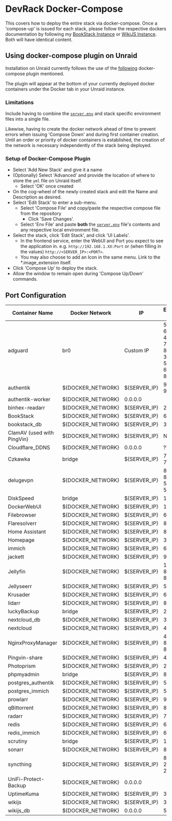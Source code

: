 # DevRack Docker-Compose

This covers how to deploy the entire stack via docker-compose. Once a 'compose-up' is issued for each stack, please follow the respective dockers documentation by following my [BookStack Instance](https://docs.adamzvolanek.com) or [WikiJS Instance](https://wiki.adamzvolanek.com). Both will have identical content.

## Using docker-compose plugin on Unraid

Installation on Unraid currently follows the use of the [following](https://github.com/dcflachs/compose_plugin) docker-compose plugin mentioned.

The plugin will appear at the bottom of your currently deployed docker containers under the Docker tab in your Unraid instance.

### **Limitations**

Include having to combine the [`server.env`](../docker-compose/server.env) and stack specific environment files into a single file.

Likewise, having to create the docker network ahead of time to prevent errors when issuing 'Compose Down' and during first container creation. Until an order or priority of docker containers is established, the creation of the network is necessary independently of the stack being deployed.

### Setup of Docker-Compose Plugin

- Select 'Add New Stack' and give it a name
- (Optionally) Select 'Advanced' and provide the location of where to store the `yml` file on Unraid itself.
  - Select 'OK' once created
- On the cog-wheel of the newly created stack and edit the Name and Description as desired.
- Select 'Edit Stack' to enter a sub-menu.
  - Select 'Compose File' and copy/paste the respective compose file from the repository
    - Click 'Save Changes'.
  - Select 'Env File' and paste **both** the [`server.env`](../docker-compose/server.env) file's contents and any respective local environment file.
- Select the stack, click 'Edit Stack', and click 'UI Labels'.
  - In the frontend service, enter the WebUI and Port you expect to see the application in. e.g. `http://192.168.1.XX:Port` or (when filling in the values) `http://<SERVER_IP>:<PORT>`.
  - You may also choose to add an Icon in the same menu. Link to the *.image_extension itself.
- Click 'Compose Up' to deploy the stack.
- Allow the window to remain open during 'Compose Up/Down' commands.

## Port Configuration

|Container Name              |Docker Network   |IP          |External Port                                        |
|----------------------------|-----------------|------------|-----------------------------------------------------|
|adguard                     |br0              |Custom IP   |53, 67, 68, 80, 443, 784, 853, 3000, 5443, 6060, 8853|
|authentik                   |${DOCKER_NETWORK}|${SERVER_IP}|9000, 9443                                           |
|authentik-worker            |${DOCKER_NETWORK}|0.0.0.0     |                                                     |
|binhex-readarr              |${DOCKER_NETWORK}|${SERVER_IP}|2194                                                 |
|BookStack                   |${DOCKER_NETWORK}|${SERVER_IP}|6875                                                 |
|bookstack_db                |${DOCKER_NETWORK}|${SERVER_IP}|3307                                                 |
|ClamAV (used with PingVin)  |${DOCKER_NETWORK}|${SERVER_IP}|N/A                                                  |
|Cloudflare_DDNS             |${DOCKER_NETWORK}|0.0.0.0     |???                                                  |
|Czkawka                     |bridge           |${SERVER_IP}|7821, 7921                                           |
|delugevpn                   |${DOCKER_NETWORK}|${SERVER_IP}|8112, 8118, 58846, 58946                             |
|DiskSpeed                   |bridge           |${SERVER_IP}|18888                                                |
|DockerWebUI                 |${DOCKER_NETWORK}|${SERVER_IP}|1111                                                 |
|Filebrowser                 |${DOCKER_NETWORK}|${SERVER_IP}|634                                                  |
|Flaresolverr                |${DOCKER_NETWORK}|${SERVER_IP}|8191                                                 |
|Home Assistant              |${DOCKER_NETWORK}|${SERVER_IP}|8123                                                 |
|Homepage                    |${DOCKER_NETWORK}|${SERVER_IP}|3000                                                 |
|immich                      |${DOCKER_NETWORK}|${SERVER_IP}|6781                                                 |
|jackett                     |${DOCKER_NETWORK}|${SERVER_IP}|9117                                                 |
|Jellyfin                    |${DOCKER_NETWORK}|${SERVER_IP}|1900, 8096, 8920                                     |
|Jellyseerr                  |${DOCKER_NETWORK}|${SERVER_IP}|5055                                                 |
|Krusader                    |${DOCKER_NETWORK}|${SERVER_IP}|6481                                                 |
|lidarr                      |${DOCKER_NETWORK}|${SERVER_IP}|8686                                                 |
|luckyBackup                 |bridge           |${SERVER_IP}|2385                                                 |
|nextcloud_db                |${DOCKER_NETWORK}|${SERVER_IP}|3306                                                 |
|nextcloud                   |${DOCKER_NETWORK}|${SERVER_IP}|444                                                  |
|NginxProxyManager           |${DOCKER_NETWORK}|${SERVER_IP}|4443, 8080, 8181                                     |
|Pingvin-share               |${DOCKER_NETWORK}|${SERVER_IP}|4981                                                 |
|Photoprism                  |${DOCKER_NETWORK}|${SERVER_IP}|2342                                                 |
|phpmyadmin                  |bridge           |${SERVER_IP}|8070                                                 |
|postgres_authentik          |${DOCKER_NETWORK}|${SERVER_IP}|5432                                                 |
|postgres_immich             |${DOCKER_NETWORK}|${SERVER_IP}|5433                                                 |
|prowlarr                    |${DOCKER_NETWORK}|${SERVER_IP}|9696                                                 |
|qBittorrent                 |${DOCKER_NETWORK}|${SERVER_IP}|8089                                                 |
|radarr                      |${DOCKER_NETWORK}|${SERVER_IP}|7878                                                 |
|redis                       |${DOCKER_NETWORK}|${SERVER_IP}|6379                                                 |
|redis_immich                |${DOCKER_NETWORK}|${SERVER_IP}|6380                                                 |
|scrutiny                    |bridge           |${SERVER_IP}|1977                                                 |
|sonarr                      |${DOCKER_NETWORK}|${SERVER_IP}|8989                                                 |
|syncthing                   |${DOCKER_NETWORK}|${SERVER_IP}|8384, 22000, 21027                                   |
|UniFi-Protect-Backup        |${DOCKER_NETWORK}|0.0.0.0     |                                                     |
|UptimeKuma                  |${DOCKER_NETWORK}|${SERVER_IP}|3001                                                 |
|wikijs                      |${DOCKER_NETWORK}|${SERVER_IP}|3256                                                 |
|wikijs_db                   |${DOCKER_NETWORK}|0.0.0.0     |5432                                                 |
